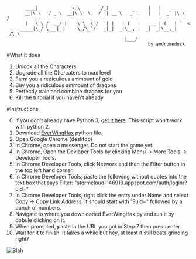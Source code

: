 ```


       ____|             \ \        /_)               |   |
       __|\ \   / _ \  __|\ \  \   /  | __ \   _` |   |   |  _` |\ \  /
       |   \ \ /  __/ |    \ \  \ /   | |   | (   |   ___ | (   | `  <
     _____|\_/ \___|_|     \_/\_`/   _|_|  _|\__, |  _|  _|\__,_| _/\_\
                                             |___/
                                                      by andromeduck
```

#What it does
1. Unlock all the Characters
2. Upgrade all the Charcaters to max level
3. Farm you a rediculious ammount of gold
3. Buy you a ridiculous ammount of dragons
4. Perfectly train and combine dragons for you
5. Kill the tutorial if you haven't already


#Instructions

0. If you don't already have Python 3, [get it here](https://www.python.org/downloads/). This script won't work with python 2.
1. Download [EverWingHax](https://raw.githubusercontent.com/isometric/EverWingHax/master/EverWingHax.py) python file.
2.  Open Google Chrome (desktop)
3.  In Chrome, open a messenger. Do not start the game yet.
4.  In Chrome, Open the Devloper Tools by clicking Menu -> More Tools -> Developer Tools.
5.  In Chrome Developer Tools, click Network and then the Filter button in the top left hand corner.
6.  In Chrome Developer Tools, paste the following without quotes into the text box that says Filter:
    \"stormcloud-146919.appspot.com/auth/login/?uid=\"
7.  In Chrome Developer Tools, right click the entry under Name and select Copy -> Copy Link Address, it should start with \"?uid=\" followed by a bunch of numbers.
8.  Navigate to where you downloaded EverWingHax.py and run it by dobule clicking on it.
9.  When prompted, paste in the URL you got in Step 7 then press enter
10. Wait for it to finish. It takes a while but hey, at least it still beats grinding right?

![Blah](https://raw.githubusercontent.com/isometric/EverWingHax/master/hax.png)
